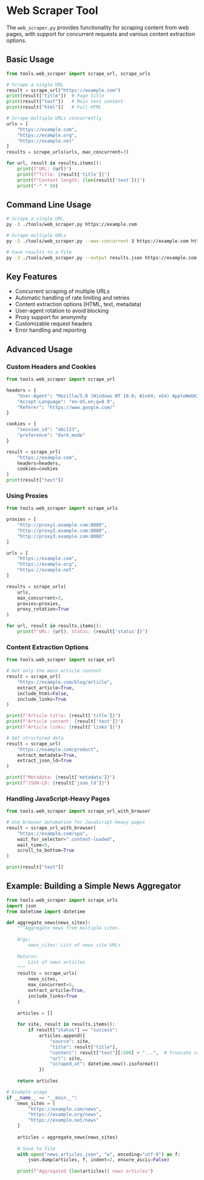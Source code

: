 # Web Scraper Tool

The `web_scraper.py` provides functionality for scraping content from web pages, with support for concurrent requests and various content extraction options.

## Basic Usage

```python
from tools.web_scraper import scrape_url, scrape_urls

# Scrape a single URL
result = scrape_url("https://example.com")
print(result["title"])  # Page title
print(result["text"])   # Main text content
print(result["html"])   # Full HTML

# Scrape multiple URLs concurrently
urls = [
    "https://example.com",
    "https://example.org",
    "https://example.net"
]
results = scrape_urls(urls, max_concurrent=3)

for url, result in results.items():
    print(f"URL: {url}")
    print(f"Title: {result['title']}")
    print(f"Content length: {len(result['text'])}")
    print("-" * 50)
```

## Command Line Usage

```bash
# Scrape a single URL
py -3 ./tools/web_scraper.py https://example.com

# Scrape multiple URLs
py -3 ./tools/web_scraper.py --max-concurrent 3 https://example.com https://example.org https://example.net

# Save results to a file
py -3 ./tools/web_scraper.py --output results.json https://example.com
```

## Key Features

- Concurrent scraping of multiple URLs
- Automatic handling of rate limiting and retries
- Content extraction options (HTML, text, metadata)
- User-agent rotation to avoid blocking
- Proxy support for anonymity
- Customizable request headers
- Error handling and reporting

## Advanced Usage

### Custom Headers and Cookies

```python
from tools.web_scraper import scrape_url

headers = {
    "User-Agent": "Mozilla/5.0 (Windows NT 10.0; Win64; x64) AppleWebKit/537.36",
    "Accept-Language": "en-US,en;q=0.9",
    "Referer": "https://www.google.com/"
}

cookies = {
    "session_id": "abc123",
    "preference": "dark_mode"
}

result = scrape_url(
    "https://example.com",
    headers=headers,
    cookies=cookies
)
print(result["text"])
```

### Using Proxies

```python
from tools.web_scraper import scrape_urls

proxies = [
    "http://proxy1.example.com:8080",
    "http://proxy2.example.com:8080",
    "http://proxy3.example.com:8080"
]

urls = [
    "https://example.com",
    "https://example.org",
    "https://example.net"
]

results = scrape_urls(
    urls,
    max_concurrent=3,
    proxies=proxies,
    proxy_rotation=True
)

for url, result in results.items():
    print(f"URL: {url}, Status: {result['status']}")
```

### Content Extraction Options

```python
from tools.web_scraper import scrape_url

# Get only the main article content
result = scrape_url(
    "https://example.com/blog/article",
    extract_article=True,
    include_html=False,
    include_links=True
)

print(f"Article title: {result['title']}")
print(f"Article content: {result['text']}")
print(f"Article links: {result['links']}")

# Get structured data
result = scrape_url(
    "https://example.com/product",
    extract_metadata=True,
    extract_json_ld=True
)

print(f"Metadata: {result['metadata']}")
print(f"JSON-LD: {result['json_ld']}")
```

### Handling JavaScript-Heavy Pages

```python
from tools.web_scraper import scrape_url_with_browser

# Use browser automation for JavaScript-heavy pages
result = scrape_url_with_browser(
    "https://example.com/spa",
    wait_for_selector=".content-loaded",
    wait_time=5,
    scroll_to_bottom=True
)

print(result["text"])
```

## Example: Building a Simple News Aggregator

```python
from tools.web_scraper import scrape_urls
import json
from datetime import datetime

def aggregate_news(news_sites):
    """Aggregate news from multiple sites.
    
    Args:
        news_sites: List of news site URLs
    
    Returns:
        List of news articles
    """
    results = scrape_urls(
        news_sites,
        max_concurrent=5,
        extract_article=True,
        include_links=True
    )
    
    articles = []
    
    for site, result in results.items():
        if result["status"] == "success":
            articles.append({
                "source": site,
                "title": result["title"],
                "content": result["text"][:500] + "...",  # Truncate content
                "url": site,
                "scraped_at": datetime.now().isoformat()
            })
    
    return articles

# Example usage
if __name__ == "__main__":
    news_sites = [
        "https://example.com/news",
        "https://example.org/news",
        "https://example.net/news"
    ]
    
    articles = aggregate_news(news_sites)
    
    # Save to file
    with open("news_articles.json", "w", encoding="utf-8") as f:
        json.dump(articles, f, indent=2, ensure_ascii=False)
    
    print(f"Aggregated {len(articles)} news articles") 